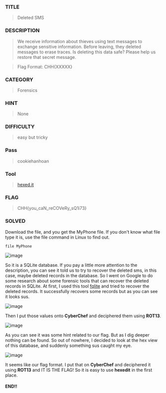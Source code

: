 ### TITLE
>Deleted SMS
### DESCRIPTION
>We receive information about thieves using text messages to exchange sensitive information. Before leaving, they deleted messages to erase traces. Is deleting this data safe? Please help us restore that secret message.

>Flag Format: CHH{XXXXX}

### CATEGORY
>Forensics
### HINT
>None
### DIFFICULTY
>easy but tricky
### Pass
>cookiehanhoan
### Tool
>[hexed.it](https://hexed.it/)
### FLAG
>CHH{you_caN_reCOVeRy_sQ1i73}
### SOLVED
Download the file, and you get the MyPhone file. If you don't know what file type it is, use the file command in Linux to find out.
```
file MyPhone
```
![image](https://github.com/user-attachments/assets/8eb0f7eb-9c8d-4cd7-9549-7d8722a9729a)

So it is a SQLite database. If you pay a little more attention to the description, you can see it told us to try to recover the deleted sms, in this case, maybe deleted records in the database. So I went on Google to do some research about some forensic tools that can recover the deleted records in SQLite. At first, I used this tool [fqlite](https://github.com/pawlaszczyk/fqlite) and tried to recover the deleted records. It successfully recovers some records but as you can see it looks sus. 

![image](https://github.com/user-attachments/assets/1d2864b5-8218-4464-b919-e2914ea5d179)

Then I put those values onto __CyberChef__ and deciphered them using __ROT13__.

![image](https://github.com/user-attachments/assets/5a099f37-ecbe-4f17-8c93-83a7f9a33a4e)

As you can see it was some hint related to our flag. But as I dig deeper nothing can be found. So out of nowhere, I decided to look at the hex view of this database, and suddenly something sus caught my eye.

![image](https://github.com/user-attachments/assets/669971fe-296e-4a98-9022-59f6d0802a45)

 It seems like our flag format. I put that on __CyberChef__ and deciphered it using __ROT13__ and IT IS THE FLAG! So it is easy to use __hexedit__ in the first place.
#### END!!
